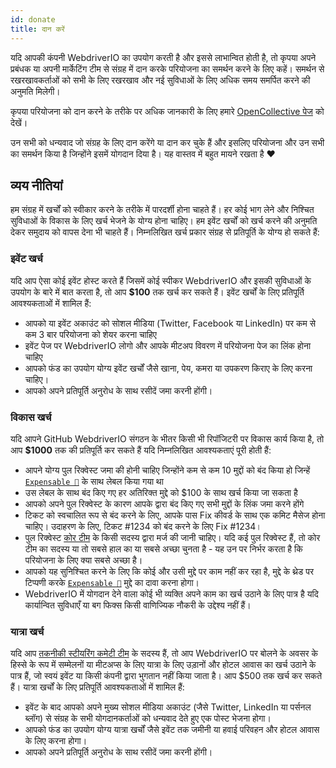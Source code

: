 ```yaml
---
id: donate
title: दान करें
---
```


यदि आपकी कंपनी WebdriverIO का उपयोग करती है और इससे लाभान्वित होती है, तो कृपया अपने प्रबंधक या अपनी मार्केटिंग टीम से संग्रह में दान करके परियोजना का समर्थन करने के लिए कहें। समर्थन से रखरखावकर्ताओं को सभी के लिए रखरखाव और नई सुविधाओं के लिए अधिक समय समर्पित करने की अनुमति मिलेगी।

कृपया परियोजना को दान करने के तरीके पर अधिक जानकारी के लिए हमारे [OpenCollective पेज](https://opencollective.com/webdriverio) को देखें।

उन सभी को धन्यवाद जो संग्रह के लिए दान करेंगे या दान कर चुके हैं और इसलिए परियोजना और उन सभी का समर्थन किया है जिन्होंने इसमें योगदान दिया है। यह वास्तव में बहुत मायने रखता है ❤️

## व्यय नीतियां

हम संग्रह में खर्चों को स्वीकार करने के तरीके में पारदर्शी होना चाहते हैं। हर कोई भाग लेने और निश्चित सुविधाओं के विकास के लिए खर्च भेजने के योग्य होना चाहिए। हम इवेंट खर्चों को खर्च करने की अनुमति देकर समुदाय को वापस देना भी चाहते हैं। निम्नलिखित खर्च प्रकार संग्रह से प्रतिपूर्ति के योग्य हो सकते हैं:

### इवेंट खर्च

यदि आप ऐसा कोई इवेंट होस्ट करते हैं जिसमें कोई स्पीकर WebdriverIO और इसकी सुविधाओं के उपयोग के बारे में बात करता है, तो आप __$100__ तक खर्च कर सकते हैं। इवेंट खर्चों के लिए प्रतिपूर्ति आवश्यकताओं में शामिल हैं:

- आपको या इवेंट अकाउंट को सोशल मीडिया (Twitter, Facebook या LinkedIn) पर कम से कम 3 बार परियोजना को शेयर करना चाहिए
- इवेंट पेज पर WebdriverIO लोगो और आपके मीटअप विवरण में परियोजना पेज का लिंक होना चाहिए
- आपको फंड का उपयोग योग्य इवेंट खर्चों जैसे खाना, पेय, कमरा या उपकरण किराए के लिए करना चाहिए।
- आपको अपने प्रतिपूर्ति अनुरोध के साथ रसीदें जमा करनी होंगी।

### विकास खर्च

यदि आपने GitHub WebdriverIO संगठन के भीतर किसी भी रिपॉजिटरी पर विकास कार्य किया है, तो आप __$1000__ तक की प्रतिपूर्ति कर सकते हैं यदि निम्नलिखित आवश्यकताएं पूरी होती हैं:

- आपने योग्य पुल रिक्वेस्ट जमा की होनी चाहिए जिन्होंने कम से कम 10 मुद्दों को बंद किया हो जिन्हें [`Expensable 💸`](https://github.com/webdriverio/webdriverio/labels/Expensable%20%F0%9F%92%B8) के साथ लेबल किया गया था
- उस लेबल के साथ बंद किए गए हर अतिरिक्त मुद्दे को $100 के साथ खर्च किया जा सकता है
- आपको अपने पुल रिक्वेस्ट के कारण आपके द्वारा बंद किए गए सभी मुद्दों के लिंक जमा करने होंगे
- टिकट को स्वचालित रूप से बंद करने के लिए, आपके पास Fix कीवर्ड के साथ एक कमिट मैसेज होना चाहिए। उदाहरण के लिए, टिकट #1234 को बंद करने के लिए Fix #1234।
- पुल रिक्वेस्ट [कोर टीम](https://github.com/webdriverio/webdriverio/blob/main/AUTHORS.md#tsc-technical-steering-committee) के किसी सदस्य द्वारा मर्ज की जानी चाहिए। यदि कई पुल रिक्वेस्ट हैं, तो कोर टीम का सदस्य या तो सबसे हाल का या सबसे अच्छा चुनता है - यह उन पर निर्भर करता है कि परियोजना के लिए क्या सबसे अच्छा है।
- आपको यह सुनिश्चित करने के लिए कि कोई और उसी मुद्दे पर काम नहीं कर रहा है, मुद्दे के थ्रेड पर टिप्पणी करके [`Expensable 💸`](https://github.com/webdriverio/webdriverio/labels/Expensable%20%F0%9F%92%B8) मुद्दे का दावा करना होगा।
- WebdriverIO में योगदान देने वाला कोई भी व्यक्ति अपने काम का खर्च उठाने के लिए पात्र है यदि कार्यान्वित सुविधाएँ या बग फिक्स किसी वाणिज्यिक नौकरी के उद्देश्य नहीं हैं।

### यात्रा खर्च

यदि आप [तकनीकी स्टीयरिंग कमेटी टीम](https://github.com/webdriverio/webdriverio/blob/main/AUTHORS.md#tsc-technical-steering-committee) के सदस्य हैं, तो आप WebdriverIO पर बोलने के अवसर के हिस्से के रूप में सम्मेलनों या मीटअप्स के लिए यात्रा के लिए उड़ानों और होटल आवास का खर्च उठाने के पात्र हैं, जो स्वयं इवेंट या किसी कंपनी द्वारा भुगतान नहीं किया जाता है। आप $500 तक खर्च कर सकते हैं। यात्रा खर्चों के लिए प्रतिपूर्ति आवश्यकताओं में शामिल हैं:

- इवेंट के बाद आपको अपने मुख्य सोशल मीडिया अकाउंट (जैसे Twitter, LinkedIn या पर्सनल ब्लॉग) से संग्रह के सभी योगदानकर्ताओं को धन्यवाद देते हुए एक पोस्ट भेजना होगा।
- आपको फंड का उपयोग योग्य यात्रा खर्चों जैसे इवेंट तक जमीनी या हवाई परिवहन और होटल आवास के लिए करना होगा।
- आपको अपने प्रतिपूर्ति अनुरोध के साथ रसीदें जमा करनी होंगी।